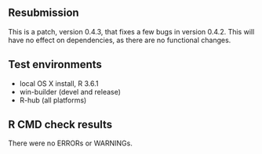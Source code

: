 ## Resubmission
This is a patch, version 0.4.3, that fixes a few bugs in version 0.4.2.  This will have no effect on dependencies, as there are no 
functional changes.

## Test environments
* local OS X install, R 3.6.1
* win-builder (devel and release)
* R-hub (all platforms)

## R CMD check results
There were no ERRORs or WARNINGs. 


